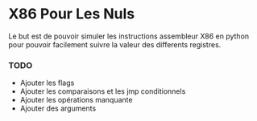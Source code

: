 # X86 Pour Les Nuls

Le but est de pouvoir simuler les instructions assembleur X86 en python pour pouvoir facilement suivre la valeur des differents registres.

### TODO

- Ajouter les flags
- Ajouter les comparaisons et les jmp conditionnels
- Ajouter les opérations manquante
- Ajouter des arguments